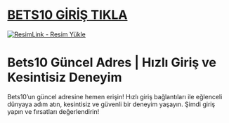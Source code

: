 #  <a href="https://m-1304bets10.com/">BETS10 GİRİŞ TIKLA</a>
<meta charset="UTF-8">
    <meta name="viewport" content="width=device-width, initial-scale=1.0">
</head>
<body>

<a href="https://m-1304bets10.com/" title="ResimLink - Resim Yükle"><img src="https://r.resimlink.com/QaFm9Ji7cNL.png" title="ResimLink - Resim Yükle" alt="ResimLink - Resim Yükle"></a>
</a>

# Bets10 Güncel Adres | Hızlı Giriş ve Kesintisiz Deneyim
Bets10’un güncel adresine hemen erişin! Hızlı giriş bağlantıları ile eğlenceli dünyaya adım atın, kesintisiz ve güvenli bir deneyim yaşayın. Şimdi giriş yapın ve fırsatları değerlendirin!
